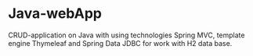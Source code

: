 # Java-webApp
CRUD-application on Java with using technologies Spring MVC,  template engine Thymeleaf and Spring Data JDBC for work with H2 data base.
